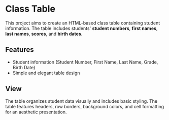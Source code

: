 # Class Table

This project aims to create an HTML-based class table containing student information. The table includes students' **student numbers**, **first names**, **last names**, **scores**, and **birth dates**.

## Features

- Student information (Student Number, First Name, Last Name, Grade, Birth Date)
- Simple and elegant table design

## View

The table organizes student data visually and includes basic styling. The table features headers, row borders, background colors, and cell formatting for an aesthetic presentation.
